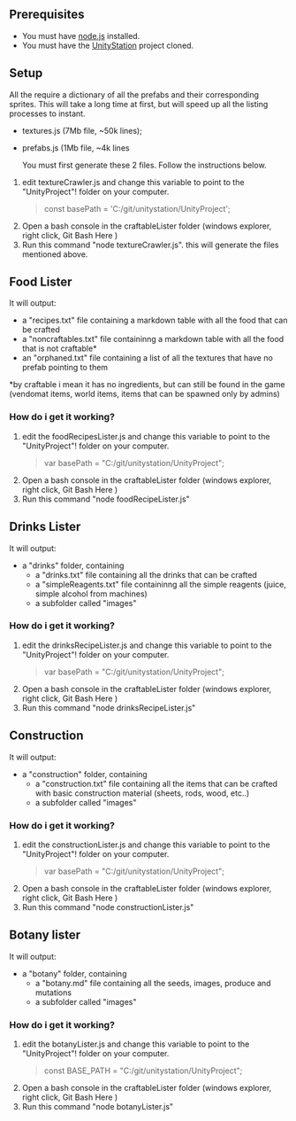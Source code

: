 ## Prerequisites

- You must have [node.js](https://nodejs.org/en/) installed.
- You must have the [UnityStation](https://github.com/unitystation/unitystation) project cloned.

## Setup

All the require a dictionary of all the prefabs and their corresponding sprites. This will take a long time at first, but will speed up all the listing processes to instant.

- textures.js (7Mb file, ~50k lines);
- prefabs.js (1Mb file, ~4k lines

  You must first generate these 2 files. Follow the instructions below.

1. edit textureCrawler.js and change this variable to point to the "UnityProject"! folder on your computer.
   > const basePath = 'C:/git/unitystation/UnityProject';
2. Open a bash console in the craftableLister folder (windows explorer, right click, Git Bash Here )
3. Run this command "node textureCrawler.js". this will generate the files mentioned above.

## Food Lister

It will output:

- a "recipes.txt" file containing a markdown table with all the food that can be crafted
- a "noncraftables.txt" file containinng a markdown table with all the food that is not craftable\*
- an "orphaned.txt" file containing a list of all the textures that have no prefab pointing to them

\*by craftable i mean it has no ingredients, but can still be found in the game (vendomat items, world items, items that can be spawned only by admins)

### How do i get it working?

1. edit the foodRecipesLister.js and change this variable to point to the "UnityProject"! folder on your computer.
   > var basePath = "C:/git/unitystation/UnityProject";
2. Open a bash console in the craftableLister folder (windows explorer, right click, Git Bash Here )
3. Run this command "node foodRecipeLister.js"

## Drinks Lister

It will output:

- a "drinks" folder, containing
  - a "drinks.txt" file containing all the drinks that can be crafted
  - a "simpleReagents.txt" file containinng all the simple reagents (juice, simple alcohol from machines)
  - a subfolder called "images"

### How do i get it working?

1. edit the drinksRecipeLister.js and change this variable to point to the "UnityProject"! folder on your computer.
   > var basePath = "C:/git/unitystation/UnityProject";
2. Open a bash console in the craftableLister folder (windows explorer, right click, Git Bash Here )
3. Run this command "node drinksRecipeLister.js"

## Construction

It will output:

- a "construction" folder, containing
  - a "construction.txt" file containing all the items that can be crafted with basic construction material (sheets, rods, wood, etc..)
  - a subfolder called "images"

### How do i get it working?

1. edit the constructionLister.js and change this variable to point to the "UnityProject"! folder on your computer.
   > var basePath = "C:/git/unitystation/UnityProject";
2. Open a bash console in the craftableLister folder (windows explorer, right click, Git Bash Here )
3. Run this command "node constructionLister.js"

## Botany lister

It will output:

- a "botany" folder, containing
  - a "botany.md" file containing all the seeds, images, produce and mutations
  - a subfolder called "images"

### How do i get it working?

1. edit the botanyLister.js and change this variable to point to the "UnityProject"! folder on your computer.
   > const BASE_PATH = "C:/git/unitystation/UnityProject";
2. Open a bash console in the craftableLister folder (windows explorer, right click, Git Bash Here )
3. Run this command "node botanyLister.js"
